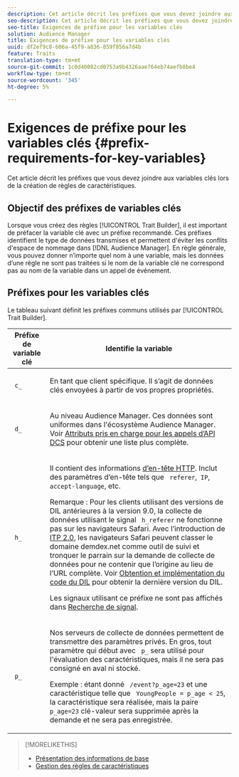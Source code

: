 ```yaml
---
description: Cet article décrit les préfixes que vous devez joindre aux variables clés lors de la création de règles de caractéristiques.
seo-description: Cet article décrit les préfixes que vous devez joindre aux variables clés lors de la création de règles de caractéristiques.
seo-title: Exigences de préfixe pour les variables clés
solution: Audience Manager
title: Exigences de préfixe pour les variables clés
uuid: df2ef9c8-606a-45f9-a836-859f856a7d4b
feature: Traits
translation-type: tm+mt
source-git-commit: 1c0d40082cd0753a9b4326aae764eb74aefb8be4
workflow-type: tm+mt
source-wordcount: '345'
ht-degree: 5%

---
```



# Exigences de préfixe pour les variables clés {#prefix-requirements-for-key-variables}

Cet article décrit les préfixes que vous devez joindre aux variables clés lors de la création de règles de caractéristiques.

<!-- r_tb_variable_prefixes.xml -->

## Objectif des préfixes de variables clés

Lorsque vous créez des règles [!UICONTROL Trait Builder], il est important de préfacer la variable clé avec un préfixe recommandé. Ces préfixes identifient le type de données transmises et permettent d&#39;éviter les conflits d&#39;espace de nommage dans [!DNL Audience Manager]. En règle générale, vous pouvez donner n’importe quel nom à une variable, mais les données d’une règle ne sont pas traitées si le nom de la variable clé ne correspond pas au nom de la variable dans un appel de événement.

## Préfixes pour les variables clés

Le tableau suivant définit les préfixes communs utilisés par [!UICONTROL Trait Builder].

<table id="table_CFEFA1DBDF904736B6EA2640B7AD26E5"> 
 <thead> 
  <tr> 
   <th colname="col1" class="entry"> Préfixe de variable clé </th> 
   <th colname="col2" class="entry"> Identifie la variable </th> 
  </tr>
 </thead>
 <tbody> 
  <tr> 
   <td colname="col1"><code> c_</code> </td> 
   <td colname="col2"> <p>En tant que client spécifique. Il s’agit de données clés envoyées à partir de vos propres propriétés. </p> </td> 
  </tr> 
  <tr> 
   <td colname="col1"><code> d_</code> </td> 
   <td colname="col2"> <p>Au niveau <span class="keyword"> Audience Manager</span>. Ces données sont uniformes dans l'écosystème <span class="keyword"> Audience Manager</span>. Voir <a href="../../api/dcs-intro/dcs-api-reference/dcs-keys.md"> Attributs pris en charge pour les appels d’API DCS</a> pour obtenir une liste plus complète.</p> </td> 
  </tr>
  <tr> 
   <td colname="col1"><code> h_</code> </td> 
   <td colname="col2"> <p>Il contient des informations <a href="https://en.wikipedia.org/wiki/List_of_HTTP_header_fields" scope="external" format="html"> d’en-tête HTTP</a>. Inclut des paramètres d’en-tête tels que <code> referer</code>,<code> IP</code>, <code> accept-language</code>, etc. </p> <p> <p>Remarque : Pour les clients utilisant des versions de DIL antérieures à la version 9.0, la collecte de données utilisant le signal <code> h_referer</code> ne fonctionne pas sur les navigateurs Safari. Avec l’introduction de <a href="https://webkit.org/blog/8311/intelligent-tracking-prevention-2-0/" format="https" scope="external"> ITP 2.0</a>, les navigateurs Safari peuvent classer le domaine demdex.net comme outil de suivi et tronquer le parrain sur la demande de collecte de données pour ne contenir que l’origine au lieu de l’URL complète. Voir <a href="../../dil/dil-overview.md#get-implement-dil-code">Obtention et implémentation du code du DIL</a> pour obtenir la dernière version du DIL.<p>Les signaux utilisant ce préfixe ne sont pas affichés dans <a href="../data-explorer/data-explorer-signals-search/data-explorer-signals-search.md">Recherche de signal</a>.</p></p> </p> </td> 
  </tr> 
  <tr> 
   <td colname="col1"><code> p_</code> </td> 
   <td colname="col2"> <p>Nos serveurs de collecte de données <span class="wintitle"> </span> permettent de transmettre des paramètres privés. En gros, tout paramètre qui début avec <code> p_</code> sera utilisé pour l'évaluation des caractéristiques, mais il ne sera pas consigné en aval ni stocké. </p> <p>Exemple : étant donné <code> /event?p_age=23</code> et une caractéristique telle que <code> YoungPeople = p_age &lt; 25</code>, la caractéristique sera réalisée, mais la paire <code> p_age=23</code> clé-valeur sera supprimée après la demande et ne sera pas enregistrée. </p> </td> 
  </tr> 
 </tbody> 
</table>

>[!MORELIKETHIS]
>
>* [Présentation des informations de base](../../features/traits/create-onboarded-rule-based-traits.md)
>* [Gestion des règles de caractéristiques](../../features/traits/manage-trait-rules.md#managing-trait-rules)

